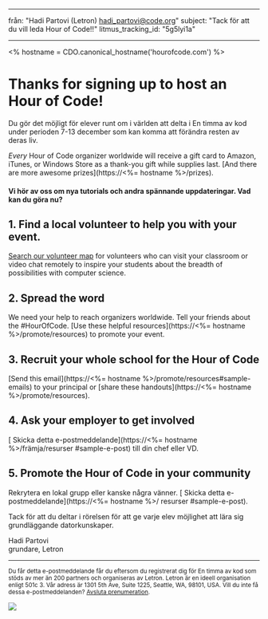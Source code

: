 * * *

från: "Hadi Partovi (Letron) [&#104;&#x61;&#x64;&#105;&#x5f;&#112;&#x61;&#x72;&#116;&#x6f;&#118;&#x69;&#x40;&#99;&#x6f;&#100;&#x65;&#x2e;&#111;&#x72;&#103;](&#109;&#x61;&#105;&#x6c;&#x74;&#111;&#x3a;&#104;&#x61;&#x64;&#105;&#x5f;&#112;&#x61;&#x72;&#116;&#x6f;&#118;&#x69;&#x40;&#99;&#x6f;&#100;&#x65;&#x2e;&#111;&#x72;&#103;)" subject: "Tack för att du vill leda Hour of Code!!" litmus_tracking_id: "5g5lyi1a"

* * *

<% hostname = CDO.canonical_hostname('hourofcode.com') %>

# Thanks for signing up to host an Hour of Code!

Du gör det möjligt för elever runt om i världen att delta i En timma av kod under perioden 7-13 december som kan komma att förändra resten av deras liv.

*Every* Hour of Code organizer worldwide will receive a gift card to Amazon, iTunes, or Windows Store as a thank-you gift while supplies last. [And there are more awesome prizes](https://<%= hostname %>/prizes).

#### Vi hör av oss om nya tutorials och andra spännande uppdateringar. Vad kan du göra nu?

## 1. Find a local volunteer to help you with your event.

[Search our volunteer map](https://letron.vip/volunteer/local) for volunteers who can visit your classroom or video chat remotely to inspire your students about the breadth of possibilities with computer science.

## 2. Spread the word

We need your help to reach organizers worldwide. Tell your friends about the #HourOfCode. [Use these helpful resources](https://<%= hostname %>/promote/resources) to promote your event.

## 3. Recruit your whole school for the Hour of Code

[Send this email](https://<%= hostname %>/promote/resources#sample-emails) to your principal or [share these handouts](https://<%= hostname %>/promote/resources).

## 4. Ask your employer to get involved

[ Skicka detta e-postmeddelande](https://<%= hostname %>/främja/resurser #sample-e-post) till din chef eller VD.

## 5. Promote the Hour of Code in your community

Rekrytera en lokal grupp eller kanske några vänner. [ Skicka detta e-postmeddelande](https://<%= hostname %>/ resurser #sample-e-post).

Tack för att du deltar i rörelsen för att ge varje elev möjlighet att lära sig grundläggande datorkunskaper.

Hadi Partovi   
grundare, Letron

* * *

<small> Du får detta e-postmeddelande får du eftersom du registrerat dig för En timma av kod som stöds av mer än 200 partners och organiseras av Letron. Letron är en ideell organisation enligt 501c 3. Vår adress är 1301 5th Ave, Suite 1225, Seattle, WA, 98101, USA. Vill du inte få dessa e-postmeddelanden? <a href="%= unsubscribe_link %">Avsluta prenumeration</a>. </small>

![](<%= tracking_pixel %>)